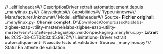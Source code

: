 // _elffileheader#// DescriptionDriver extrait automatiquement depuis _manylinux.py#// Classelights#// Capabilities#// Typeunknown#// ManufacturerUnknown#// Model_elffileheader#// Source- **Fichier original**: _manylinux.py- **Chemin complet**: D:\Download\Compressed\elelabs-zigbee-ezsp-utility-master\elelabs-zigbee-ezsp-utility-master\venv\Lib\site-packages\pip\_vendor\packaging\_manylinux.py- **Extrait le**: 2025-08-05T08:33:45.995Z#// Limitations- Driver extrait automatiquement- Ncessite tests et validation- Source: _manylinux.py#// Statut En attente de validation